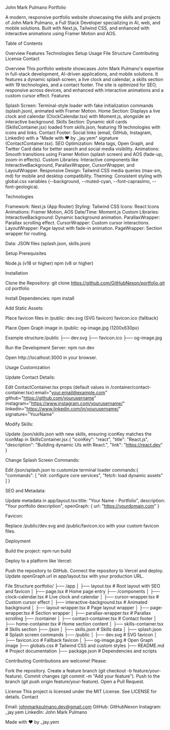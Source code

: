 John Mark Pulmano Portfolio

A modern, responsive portfolio website showcasing the skills and projects of John Mark Pulmano, a Full Stack Developer specializing in AI, web, and mobile solutions. Built with Next.js, Tailwind CSS, and enhanced with interactive animations using Framer Motion and AOS.

Table of Contents

Overview
Features
Technologies
Setup
Usage
File Structure
Contributing
License
Contact

Overview
This portfolio website showcases John Mark Pulmano's expertise in full-stack development, AI-driven applications, and mobile solutions. It features a dynamic splash screen, a live clock and calendar, a skills section with 19 technologies, and a contact footer. The site is optimized for SEO, responsive across devices, and enhanced with interactive animations and a custom cursor effect.
Features

Splash Screen: Terminal-style loader with fake initialization commands (splash.json), animated with Framer Motion.
Home Section: Displays a live clock and calendar (ClockCalendar.tsx) with Moment.js, alongside an interactive background.
Skills Section: Dynamic skill cards (SkillsContainer.jsx) loaded from skills.json, featuring 19 technologies with icons and links.
Contact Footer: Social links (email, GitHub, Instagram, LinkedIn) with a "Made with ❤️ by _jay.yem" signature (ContactContainer.tsx).
SEO Optimization: Meta tags, Open Graph, and Twitter Card data for better search and social media visibility.
Animations: Smooth transitions using Framer Motion (splash screen) and AOS (fade-up, zoom-in effects).
Custom Libraries: Interactive components like InteractiveBackground, ParallaxWrapper, CursorWrapper, and LayoutWrapper.
Responsive Design: Tailwind CSS media queries (max-sm, md) for mobile and desktop compatibility.
Theming: Consistent styling with global.css variables (--background, --muted-cyan, --font-caprasimo, --font-geologica).

Technologies

Framework: Next.js (App Router)
Styling: Tailwind CSS
Icons: React Icons
Animations: Framer Motion, AOS
Date/Time: Moment.js
Custom Libraries:
InteractiveBackground: Dynamic background animation.
ParallaxWrapper: Parallax scrolling effect.
CursorWrapper: Custom cursor interactions.
LayoutWrapper: Page layout with fade-in animation.
PageWrapper: Section wrapper for routing.


Data: JSON files (splash.json, skills.json)

Setup
Prerequisites

Node.js (v18 or higher)
npm (v8 or higher)

Installation

Clone the Repository:
git clone https://github.com/GitHubNexon/portfolio.git
cd portfolio


Install Dependencies:
npm install


Add Static Assets:

Place favicon files in /public:
dev.svg (SVG favicon)
favicon.ico (fallback)


Place Open Graph image in /public:
og-image.jpg (1200x630px)


Example structure:/public
├── dev.svg
├── favicon.ico
├── og-image.jpg




Run the Development Server:
npm run dev

Open http://localhost:3000 in your browser.


Usage
Customization

Update Contact Details:

Edit ContactContainer.tsx props (default values in /container/contact-container.tsx):email="your.email@example.com"
github="https://github.com/yourusername"
instagram="https://www.instagram.com/yourusername/"
linkedin="https://www.linkedin.com/in/yourusername/"
signature="YourName"




Modify Skills:

Update /json/skills.json with new skills, ensuring iconKey matches the iconMap in SkillsContainer.jsx.{
  "iconKey": "react",
  "title": "React.js",
  "description": "Building dynamic UIs with React.",
  "link": "https://react.dev"
}




Change Splash Screen Commands:

Edit /json/splash.json to customize terminal loader commands:{
  "commands": [
    "init: configure core services",
    "fetch: load dynamic assets"
  ]
}




SEO and Metadata:

Update metadata in app/layout.tsx:title: "Your Name - Portfolio",
description: "Your portfolio description",
openGraph: { url: "https://yourdomain.com" }




Favicon:

Replace /public/dev.svg and /public/favicon.ico with your custom favicon files.



Deployment

Build the project:
npm run build


Deploy to a platform like Vercel:

Push the repository to GitHub.
Connect the repository to Vercel and deploy.
Update openGraph.url in app/layout.tsx with your production URL.



File Structure
portfolio/
├── /app
│   ├── layout.tsx           # Root layout with SEO and favicon
│   ├── page.tsx             # Home page entry
├── /components
│   ├── clock-calendar.tsx   # Live clock and calendar
│   ├── cursor-wrapper.tsx   # Custom cursor effect
│   ├── interactive-background.tsx # Animated background
│   ├── layout-wrapper.tsx   # Page layout wrapper
│   ├── page-wrapper.tsx     # Section wrapper
│   ├── parallax-wrapper.tsx # Parallax scrolling
├── /container
│   ├── contact-container.tsx # Contact footer
│   ├── home-container.tsx   # Home section content
│   ├── skills-container.tsx # Skills section
├── /json
│   ├── skills.json          # Skills data
│   ├── splash.json          # Splash screen commands
├── /public
│   ├── dev.svg              # SVG favicon
│   ├── favicon.ico          # Fallback favicon
│   ├── og-image.jpg         # Open Graph image
├── globals.css              # Tailwind CSS and custom styles
├── README.md                # Project documentation
├── package.json             # Dependencies and scripts

Contributing
Contributions are welcome! Please:

Fork the repository.
Create a feature branch (git checkout -b feature/your-feature).
Commit changes (git commit -m "Add your feature").
Push to the branch (git push origin feature/your-feature).
Open a Pull Request.

License
This project is licensed under the MIT License. See LICENSE for details.
Contact

Email: johnmarkpulmano.dev@gmail.com
GitHub: GitHubNexon
Instagram: _jay.yem
LinkedIn: John Mark Pulmano

Made with ❤️ by _jay.yem
